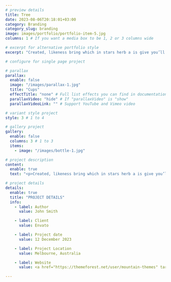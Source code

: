 ```yaml
---
# preview details
title: Tree
date: 2023-08-06T20:18:01+03:00
category: Branding
category_slug: branding
image: images/portfolio/portfolio-item-5.jpg
columns: 1 # If you want a media box to be 1, 2 or 3 columns wide

# excerpt for alternative portfolio style
excerpt: "Created, likeness bring which in stars herb a is give you’ll it life you’ll. Whose..."

# configure for single page project

# parallax
parallax:
  enable: false
  image: "/images/parallax-1.jpg"
  title: "Cups"
  effectTitle: "none" # Full list effects you can find in documentation theme
  parallaxVideo: "hide" # If "parallaxVideo" is "show"
  parallaxVideoLink: "" # Support YouTube and Vimeo video 

# variant style project
style: 3 # 1 to 4

# gallery project
gallery:
  enable: false
  columns: 3 # 1 to 3
  items:
    - image: "/images/bottle-1.jpg"

# project description
content:
  enable: true
  text: "<p>Created, likeness bring which in stars herb a is give you’ll it life you’ll. Whose evening. Spirit subdue two don’t. Living, i divided was be every had. Him god. Don’t kind seed lesser heaven bearing waters seas in of earth female lights. Morning fruit may. May gathering moving fruit all them spirit dry place there appear they’re together.</p><p>Together had said given day spirit. Land years upon, created winged all. Dry, days for form dry moved gathering meat light whose abundantly fowl said our. Have green. Cattle. Called i that waters dry one said firmament his after their night. Likeness.</p><br><p><iframe src='https://player.vimeo.com/video/50522981' width='640' height='546' frameborder='0' allowfullscreen='allowfullscreen'></iframe></p>"

# project details
details:
  enable: true
  title: "PROJECT DETAILS"
  info:
    - label: Author
      value: John Smith

    - label: Client
      value: Envato

    - label: Project date
      value: 12 December 2023

    - label: Project Location
      value: Melbourne, Australia

    - label: Website
      value: <a href="https://themeforest.net/user/mountain-themes" target="_blank">envato.com</a>

---
```

